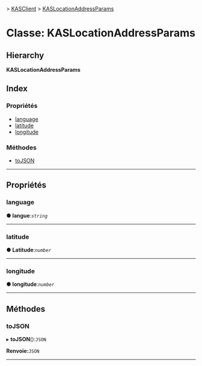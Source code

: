 [](../README.md) > [KASClient](../modules/kasclient.md) > [KASLocationAddressParams](../classes/kasclient.kaslocationaddressparams.md)

# <a name="class-kaslocationaddressparams"></a>Classe: KASLocationAddressParams

## <a name="hierarchy"></a>Hierarchy

**KASLocationAddressParams**

## <a name="index"></a>Index

### <a name="properties"></a>Propriétés

* [language](kasclient.kaslocationaddressparams.md#language)
* [latitude](kasclient.kaslocationaddressparams.md#latitude)
* [longitude](kasclient.kaslocationaddressparams.md#longitude)
### <a name="methods"></a>Méthodes

* [toJSON](kasclient.kaslocationaddressparams.md#tojson)

---

## <a name="properties"></a>Propriétés

<a id="language"></a>

###  <a name="language"></a>language

**● langue**:*`string`*

___

<a id="latitude"></a>

###  <a name="latitude"></a>latitude

**● Latitude**:*`number`*

___

<a id="longitude"></a>

###  <a name="longitude"></a>longitude

**● longitude**:*`number`*

___

## <a name="methods"></a>Méthodes

<a id="tojson"></a>

###  <a name="tojson"></a>toJSON

▸ **toJSON**():`JSON`

**Renvoie:**`JSON`

___

